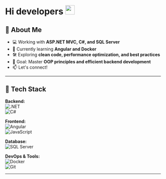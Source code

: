 # Hi developers <img src="https://media.giphy.com/media/hvRJCLFzcasrR4ia7z/giphy.gif" width="30px">  



## 🔹 About Me  
- 💻 Working with **ASP.NET MVC, C#, and SQL Server**  
- 🌱 Currently learning **Angular and Docker**  
- 🛠️ Exploring **clean code, performance optimization, and best practices**  
- 🎯 Goal: Master **OOP principles and efficient backend development**  
- 📫 Let's connect!

---
## 🔧 Tech Stack  
**Backend:**  
![.NET](https://img.shields.io/badge/.NET-512BD4?style=for-the-badge&logo=dotnet&logoColor=white)  
![C#](https://img.shields.io/badge/C%23-239120?style=for-the-badge&logo=c-sharp&logoColor=white)  

**Frontend:**  
![Angular](https://img.shields.io/badge/Angular-DD0031?style=for-the-badge&logo=angular&logoColor=white)  
![JavaScript](https://img.shields.io/badge/JavaScript-F7DF1E?style=for-the-badge&logo=javascript&logoColor=black)  

**Database:**  
![SQL Server](https://img.shields.io/badge/SQL%20Server-CC2927?style=for-the-badge&logo=microsoft-sql-server&logoColor=white)  

**DevOps & Tools:**  
![Docker](https://img.shields.io/badge/Docker-2496ED?style=for-the-badge&logo=docker&logoColor=white)  
![Git](https://img.shields.io/badge/Git-F05032?style=for-the-badge&logo=git&logoColor=white)  

---

